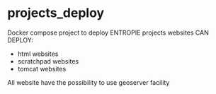 # projects_deploy
Docker compose project to deploy ENTROPIE projects websites
CAN DEPLOY:
- html websites
- scratchpad websites
- tomcat websites

All website have the possibility to use geoserver facility
